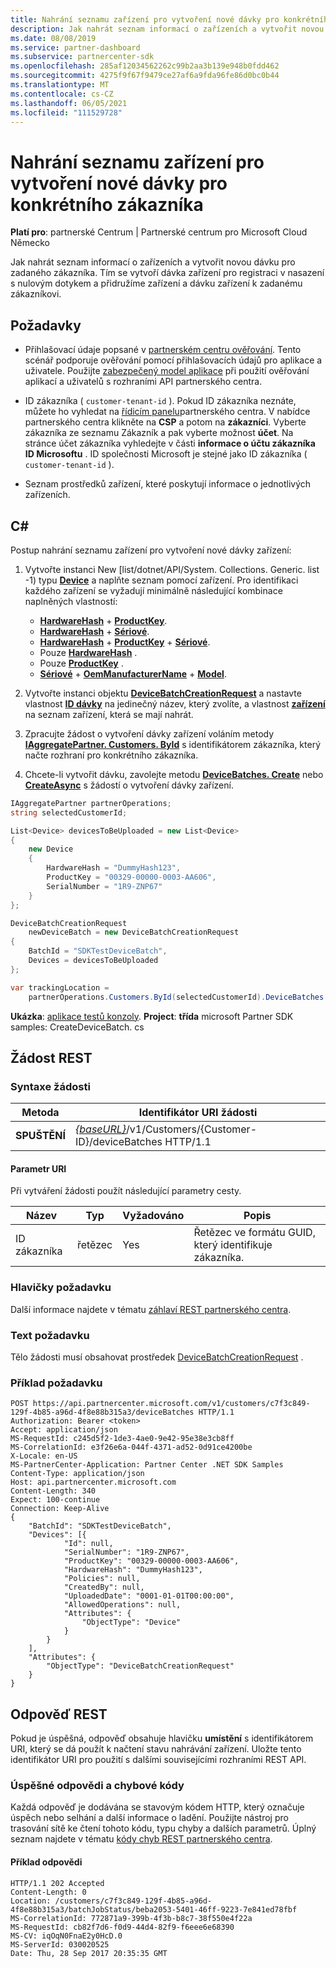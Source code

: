 ```yaml
---
title: Nahrání seznamu zařízení pro vytvoření nové dávky pro konkrétního zákazníka
description: Jak nahrát seznam informací o zařízeních a vytvořit novou dávku pro zadaného zákazníka. Tím se vytvoří dávka zařízení pro registraci v nasazení s nulovým dotykem a přidružíme zařízení a dávku zařízení k zadanému zákazníkovi.
ms.date: 08/08/2019
ms.service: partner-dashboard
ms.subservice: partnercenter-sdk
ms.openlocfilehash: 285af12034562262c99b2aa3b139e948b0fdd462
ms.sourcegitcommit: 4275f9f67f9479ce27af6a9fda96fe86d0bc0b44
ms.translationtype: MT
ms.contentlocale: cs-CZ
ms.lasthandoff: 06/05/2021
ms.locfileid: "111529728"
---
```

# <a name="upload-a-list-of-devices-to-create-a-new-batch-for-the-specified-customer"></a>Nahrání seznamu zařízení pro vytvoření nové dávky pro konkrétního zákazníka

**Platí pro**: partnerské Centrum | Partnerské centrum pro Microsoft Cloud Německo

Jak nahrát seznam informací o zařízeních a vytvořit novou dávku pro zadaného zákazníka. Tím se vytvoří dávka zařízení pro registraci v nasazení s nulovým dotykem a přidružíme zařízení a dávku zařízení k zadanému zákazníkovi.

## <a name="prerequisites"></a>Požadavky

- Přihlašovací údaje popsané v [partnerském centru ověřování](partner-center-authentication.md). Tento scénář podporuje ověřování pomocí přihlašovacích údajů pro aplikace a uživatele. Použijte [zabezpečený model aplikace](enable-secure-app-model.md) při použití ověřování aplikací a uživatelů s rozhraními API partnerského centra.

- ID zákazníka ( `customer-tenant-id` ). Pokud ID zákazníka neznáte, můžete ho vyhledat na [řídicím panelu](https://partner.microsoft.com/dashboard)partnerského centra. V nabídce partnerského centra klikněte na **CSP** a potom na **zákazníci**. Vyberte zákazníka ze seznamu Zákazník a pak vyberte možnost **účet**. Na stránce účet zákazníka vyhledejte v části **informace o účtu zákazníka** **ID Microsoftu** . ID společnosti Microsoft je stejné jako ID zákazníka ( `customer-tenant-id` ).

- Seznam prostředků zařízení, které poskytují informace o jednotlivých zařízeních.

## <a name="c"></a>C\#

Postup nahrání seznamu zařízení pro vytvoření nové dávky zařízení:

1. Vytvořte instanci New [list/dotnet/API/System. Collections. Generic. list -1) typu [**Device**](/dotnet/api/microsoft.store.partnercenter.models.devicesdeployment.device) a naplňte seznam pomocí zařízení. Pro identifikaci každého zařízení se vyžadují minimálně následující kombinace naplněných vlastností:

   - [**HardwareHash**](/dotnet/api/microsoft.store.partnercenter.models.devicesdeployment.device.hardwarehash)  +  [**ProductKey**](/dotnet/api/microsoft.store.partnercenter.models.devicesdeployment.device.productkey).
   - [**HardwareHash**](/dotnet/api/microsoft.store.partnercenter.models.devicesdeployment.device.hardwarehash)  +  [**Sériové**](/dotnet/api/microsoft.store.partnercenter.models.devicesdeployment.device.serialnumber).
   - [**HardwareHash**](/dotnet/api/microsoft.store.partnercenter.models.devicesdeployment.device.hardwarehash)  +  [**ProductKey**](/dotnet/api/microsoft.store.partnercenter.models.devicesdeployment.device.productkey)  +  [**Sériové**](/dotnet/api/microsoft.store.partnercenter.models.devicesdeployment.device.serialnumber).
   - Pouze [**HardwareHash**](/dotnet/api/microsoft.store.partnercenter.models.devicesdeployment.device.hardwarehash) .
   - Pouze [**ProductKey**](/dotnet/api/microsoft.store.partnercenter.models.devicesdeployment.device.productkey) .
   - [**Sériové**](/dotnet/api/microsoft.store.partnercenter.models.devicesdeployment.device.serialnumber)  +  [**OemManufacturerName**](/dotnet/api/microsoft.store.partnercenter.models.devicesdeployment.device.oemmanufacturername)  +  [**Model**](/dotnet/api/microsoft.store.partnercenter.models.devicesdeployment.device.modelname).

2. Vytvořte instanci objektu [**DeviceBatchCreationRequest**](/dotnet/api/microsoft.store.partnercenter.models.devicesdeployment.devicebatchcreationrequest) a nastavte vlastnost [**ID dávky**](/dotnet/api/microsoft.store.partnercenter.models.devicesdeployment.devicebatchcreationrequest.batchid) na jedinečný název, který zvolíte, a vlastnost [**zařízení**](/dotnet/api/microsoft.store.partnercenter.models.devicesdeployment.devicebatchcreationrequest.devices) na seznam zařízení, která se mají nahrát.

3. Zpracujte žádost o vytvoření dávky zařízení voláním metody [**IAggregatePartner. Customers. ById**](/dotnet/api/microsoft.store.partnercenter.customers.icustomercollection.byid) s identifikátorem zákazníka, který načte rozhraní pro konkrétního zákazníka.

4. Chcete-li vytvořit dávku, zavolejte metodu [**DeviceBatches. Create**](/dotnet/api/microsoft.store.partnercenter.devicesdeployment.idevicesbatchcollection) nebo [**CreateAsync**](/dotnet/api/microsoft.store.partnercenter.devicesdeployment.idevicesbatchcollection) s žádostí o vytvoření dávky zařízení.

```csharp
IAggregatePartner partnerOperations;
string selectedCustomerId;

List<Device> devicesToBeUploaded = new List<Device>
{
    new Device
    {
        HardwareHash = "DummyHash123",
        ProductKey = "00329-00000-0003-AA606",
        SerialNumber = "1R9-ZNP67"
    }
};

DeviceBatchCreationRequest
    newDeviceBatch = new DeviceBatchCreationRequest
{
    BatchId = "SDKTestDeviceBatch",
    Devices = devicesToBeUploaded
};

var trackingLocation =
    partnerOperations.Customers.ById(selectedCustomerId).DeviceBatches.Create(newDeviceBatch);
```

**Ukázka**: [aplikace testů konzoly](console-test-app.md). **Project**: **třída** microsoft Partner SDK samples: CreateDeviceBatch. cs

## <a name="rest-request"></a>Žádost REST

### <a name="request-syntax"></a>Syntaxe žádosti

| Metoda   | Identifikátor URI žádosti                                                                                   |
|----------|-----------------------------------------------------------------------------------------------|
| **SPUŠTĚNÍ** | [*{baseURL}*](partner-center-rest-urls.md)/v1/Customers/{Customer-ID}/deviceBatches HTTP/1.1 |

#### <a name="uri-parameter"></a>Parametr URI

Při vytváření žádosti použít následující parametry cesty.

| Název        | Typ   | Vyžadováno | Popis                                           |
|-------------|--------|----------|-------------------------------------------------------|
| ID zákazníka | řetězec | Yes      | Řetězec ve formátu GUID, který identifikuje zákazníka. |

### <a name="request-headers"></a>Hlavičky požadavku

Další informace najdete v tématu [záhlaví REST partnerského centra](headers.md).

### <a name="request-body"></a>Text požadavku

Tělo žádosti musí obsahovat prostředek [DeviceBatchCreationRequest](device-deployment-resources.md#devicebatchcreationrequest) .

### <a name="request-example"></a>Příklad požadavku

```http
POST https://api.partnercenter.microsoft.com/v1/customers/c7f3c849-129f-4b85-a96d-4f8e88b315a3/deviceBatches HTTP/1.1
Authorization: Bearer <token>
Accept: application/json
MS-RequestId: c245d5f2-1de3-4ae0-9e42-95e38e3cb8ff
MS-CorrelationId: e3f26e6a-044f-4371-ad52-0d91ce4200be
X-Locale: en-US
MS-PartnerCenter-Application: Partner Center .NET SDK Samples
Content-Type: application/json
Host: api.partnercenter.microsoft.com
Content-Length: 340
Expect: 100-continue
Connection: Keep-Alive
{
    "BatchId": "SDKTestDeviceBatch",
    "Devices": [{
            "Id": null,
            "SerialNumber": "1R9-ZNP67",
            "ProductKey": "00329-00000-0003-AA606",
            "HardwareHash": "DummyHash123",
            "Policies": null,
            "CreatedBy": null,
            "UploadedDate": "0001-01-01T00:00:00",
            "AllowedOperations": null,
            "Attributes": {
                "ObjectType": "Device"
            }
        }
    ],
    "Attributes": {
        "ObjectType": "DeviceBatchCreationRequest"
    }
}
```

## <a name="rest-response"></a>Odpověď REST

Pokud je úspěšná, odpověď obsahuje hlavičku **umístění** s identifikátorem URI, který se dá použít k načtení stavu nahrávání zařízení. Uložte tento identifikátor URI pro použití s dalšími souvisejícími rozhraními REST API.

### <a name="response-success-and-error-codes"></a>Úspěšné odpovědi a chybové kódy

Každá odpověď je dodávána se stavovým kódem HTTP, který označuje úspěch nebo selhání a další informace o ladění. Použijte nástroj pro trasování sítě ke čtení tohoto kódu, typu chyby a dalších parametrů. Úplný seznam najdete v tématu [kódy chyb REST partnerského centra](error-codes.md).

#### <a name="response-example"></a>Příklad odpovědi

```http
HTTP/1.1 202 Accepted
Content-Length: 0
Location: /customers/c7f3c849-129f-4b85-a96d-4f8e88b315a3/batchJobStatus/beba2053-5401-46ff-9223-7e841ed78fbf
MS-CorrelationId: 772871a9-399b-4f3b-b8c7-38f550e4f22a
MS-RequestId: cb82f7d6-f0d9-44d4-82f9-f6eee6e68390
MS-CV: iqOqN0FnaE2y0HcD.0
MS-ServerId: 030020525
Date: Thu, 28 Sep 2017 20:35:35 GMT
```
